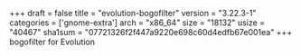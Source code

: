 +++
draft = false
title = "evolution-bogofilter"
version = "3.22.3-1"
categories = ['gnome-extra']
arch = "x86_64"
size = "18132"
usize = "40467"
sha1sum = "07721326f2f447a9220e698c60d4edfb67e001ea"
+++
bogofilter for Evolution